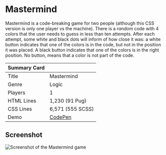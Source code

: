# Mastermind

Mastermind is a code-breaking game for two people (although this CSS version is only one player vs the machine). There is a _random_ code with 4 colors that the user needs to guess in less than ten attempts. After each attempt, some white and black dots will inform of how close it was: a white button indicates that one of the colors is in the code, but not in the position it was placed. A black button indicates that one of the colors is in the right position. No button, means that a color is not part of the code.

| Summary Card | |
|--------------|-|
| Title | Mastermind |
| Genre | Logic |
| Players | 1 |
| HTML Lines | 1,230 (91 Pug) |
| CSS Lines | 6,571 (555 SCSS) |
| Demo | [CodePen](https://codepen.io/alvaromontoro/full/YzwbgwE) |

## Screenshot

![Screenshot of the Mastermind game](https://github.com/alvaromontoro/CSS-Games/blob/master/games/mastermind/mastermind.jpg?raw=true)
